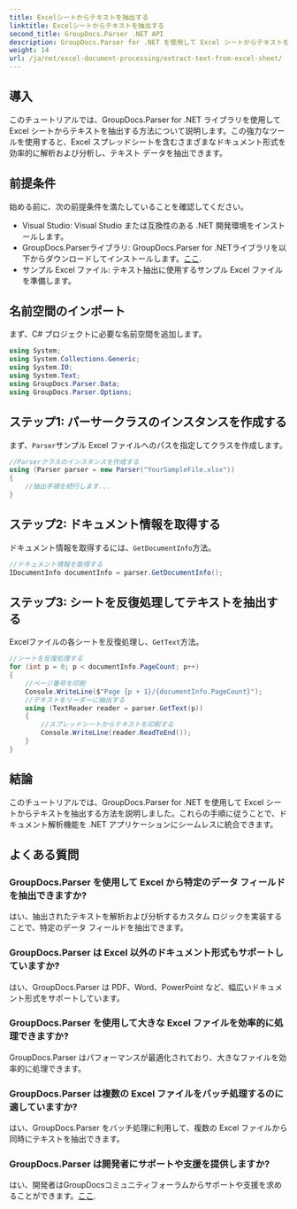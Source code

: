 ```yaml
---
title: Excelシートからテキストを抽出する
linktitle: Excelシートからテキストを抽出する
second_title: GroupDocs.Parser .NET API
description: GroupDocs.Parser for .NET を使用して Excel シートからテキストを抽出する方法を学びます。効果的なテキスト抽出のための簡単な手順。
weight: 14
url: /ja/net/excel-document-processing/extract-text-from-excel-sheet/
---
```

## 導入
このチュートリアルでは、GroupDocs.Parser for .NET ライブラリを使用して Excel シートからテキストを抽出する方法について説明します。この強力なツールを使用すると、Excel スプレッドシートを含むさまざまなドキュメント形式を効率的に解析および分析し、テキスト データを抽出できます。
## 前提条件
始める前に、次の前提条件を満たしていることを確認してください。
- Visual Studio: Visual Studio または互換性のある .NET 開発環境をインストールします。
-  GroupDocs.Parserライブラリ: GroupDocs.Parser for .NETライブラリを以下からダウンロードしてインストールします。[ここ](https://releases.groupdocs.com/parser/net/).
- サンプル Excel ファイル: テキスト抽出に使用するサンプル Excel ファイルを準備します。

## 名前空間のインポート
まず、C# プロジェクトに必要な名前空間を追加します。
```csharp
using System;
using System.Collections.Generic;
using System.IO;
using System.Text;
using GroupDocs.Parser.Data;
using GroupDocs.Parser.Options;
```
## ステップ1: パーサークラスのインスタンスを作成する
まず、`Parser`サンプル Excel ファイルへのパスを指定してクラスを作成します。
```csharp
//Parserクラスのインスタンスを作成する
using (Parser parser = new Parser("YourSampleFile.xlsx"))
{
    //抽出手順を続行します...
}
```
## ステップ2: ドキュメント情報を取得する
ドキュメント情報を取得するには、`GetDocumentInfo`方法。
```csharp
//ドキュメント情報を取得する
IDocumentInfo documentInfo = parser.GetDocumentInfo();
```
## ステップ3: シートを反復処理してテキストを抽出する
Excelファイルの各シートを反復処理し、`GetText`方法。
```csharp
//シートを反復処理する
for (int p = 0; p < documentInfo.PageCount; p++)
{
    //ページ番号を印刷
    Console.WriteLine($"Page {p + 1}/{documentInfo.PageCount}");
    //テキストをリーダーに抽出する
    using (TextReader reader = parser.GetText(p))
    {
        //スプレッドシートからテキストを印刷する
        Console.WriteLine(reader.ReadToEnd());
    }
}
```

## 結論
このチュートリアルでは、GroupDocs.Parser for .NET を使用して Excel シートからテキストを抽出する方法を説明しました。これらの手順に従うことで、ドキュメント解析機能を .NET アプリケーションにシームレスに統合できます。

## よくある質問
### GroupDocs.Parser を使用して Excel から特定のデータ フィールドを抽出できますか?
はい、抽出されたテキストを解析および分析するカスタム ロジックを実装することで、特定のデータ フィールドを抽出できます。
### GroupDocs.Parser は Excel 以外のドキュメント形式もサポートしていますか?
はい、GroupDocs.Parser は PDF、Word、PowerPoint など、幅広いドキュメント形式をサポートしています。
### GroupDocs.Parser を使用して大きな Excel ファイルを効率的に処理できますか?
GroupDocs.Parser はパフォーマンスが最適化されており、大きなファイルを効率的に処理できます。
### GroupDocs.Parser は複数の Excel ファイルをバッチ処理するのに適していますか?
はい、GroupDocs.Parser をバッチ処理に利用して、複数の Excel ファイルから同時にテキストを抽出できます。
### GroupDocs.Parser は開発者にサポートや支援を提供しますか?
はい、開発者はGroupDocsコミュニティフォーラムからサポートや支援を求めることができます。[ここ](https://forum.groupdocs.com/c/parser/17).